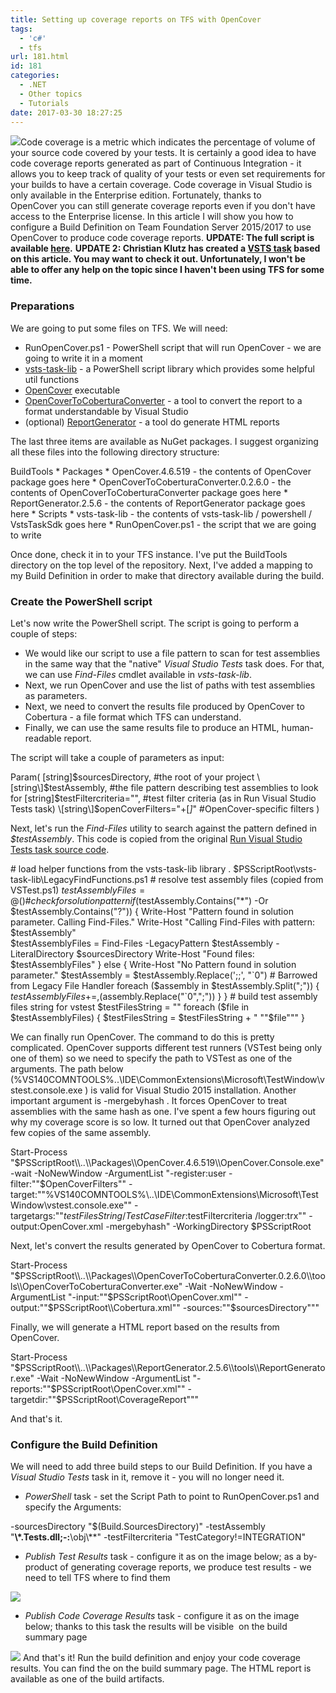 ```yaml
---
title: Setting up coverage reports on TFS with OpenCover
tags:
  - 'c#'
  - tfs
url: 181.html
id: 181
categories:
  - .NET
  - Other topics
  - Tutorials
date: 2017-03-30 18:27:25
---
```


![](https://i.stack.imgur.com/KF67A.jpg)Code coverage is a metric which indicates the percentage of volume of your source code covered by your tests. It is certainly a good idea to have code coverage reports generated as part of Continuous Integration - it allows you to keep track of quality of your tests or even set requirements for your builds to have a certain coverage. Code coverage in Visual Studio is only available in the Enterprise edition. Fortunately, thanks to OpenCover you can still generate coverage reports even if you don't have access to the Enterprise license. In this article I will show you how to configure a Build Definition on Team Foundation Server 2015/2017 to use OpenCover to produce code coverage reports. **UPDATE: The full script is available [here](https://gist.github.com/miloszpp/629f6756185bbd8e3e8c0670f681b8c6).** **UPDATE 2: Christian Klutz has created a [VSTS task](https://github.com/cklutz/my-vsts-tasks) based on this article. You may want to check it out. Unfortunately, I won't be able to offer any help on the topic since I haven't been using TFS for some time.**

### Preparations

We are going to put some files on TFS. We will need:

*   RunOpenCover.ps1 - PowerShell script that will run OpenCover - we are going to write it in a moment
*   [vsts-task-lib](https://github.com/Microsoft/vsts-task-lib) \- a PowerShell script library which provides some helpful util functions
*   [OpenCover](https://www.nuget.org/packages/opencover) executable
*   [OpenCoverToCoberturaConverter](https://www.nuget.org/packages/OpenCoverToCoberturaConverter/) \- a tool to convert the report to a format understandable by Visual Studio
*   (optional) [ReportGenerator](https://www.nuget.org/packages/ReportGenerator/) \- a tool do generate HTML reports

The last three items are available as NuGet packages. I suggest organizing all these files into the following directory structure:

BuildTools
\* Packages
  \* OpenCover.4.6.519 - the contents of OpenCover package goes here
  \* OpenCoverToCoberturaConverter.0.2.6.0 - the contents of OpenCoverToCoberturaConverter package goes here
  \* ReportGenerator.2.5.6 - the contents of ReportGenerator package goes here
\* Scripts
  \* vsts-task-lib - the contents of vsts-task-lib / powershell / VstsTaskSdk goes here
  \* RunOpenCover.ps1 - the script that we are going to write

Once done, check it in to your TFS instance. I've put the BuildTools directory on the top level of the repository. Next, I've added a mapping to my Build Definition in order to make that directory available during the build.

### Create the PowerShell script

Let's now write the PowerShell script. The script is going to perform a couple of steps:

*   We would like our script to use a file pattern to scan for test assemblies in the same way that the "native" _Visual Studio Tests_ task does. For that, we can use _Find-Files_ cmdlet available in _vsts-task-lib_.
*   Next, we run OpenCover and use the list of paths with test assemblies as parameters.
*   Next, we need to convert the results file produced by OpenCover to Cobertura - a file format which TFS can understand.
*   Finally, we can use the same results file to produce an HTML, human-readable report.

The script will take a couple of parameters as input:

Param(
    \[string\]$sourcesDirectory, #the root of your project
    \[string\]$testAssembly, #the file pattern describing test assemblies to look for
    \[string\]$testFiltercriteria="", #test filter criteria (as in Run Visual Studio Tests task)
    \[string\]$openCoverFilters="+\[*\]*" #OpenCover-specific filters
)

Next, let's run the _Find-Files_ utility to search against the pattern defined in _$testAssembly_. This code is copied from the original [Run Visual Studio Tests task source code](https://github.com/Microsoft/vsts-tasks/blob/master/Tasks/VsTest/VSTest.ps1).

\# load helper functions from the vsts-task-lib library
. $PSScriptRoot\\vsts-task-lib\\LegacyFindFunctions.ps1
\# resolve test assembly files (copied from VSTest.ps1)
$testAssemblyFiles = @()
\# check for solution pattern
if ($testAssembly.Contains("*") -Or $testAssembly.Contains("?"))
{
    Write-Host "Pattern found in solution parameter. Calling Find-Files."
    Write-Host "Calling Find-Files with pattern: $testAssembly"    
    $testAssemblyFiles = Find-Files -LegacyPattern $testAssembly -LiteralDirectory $sourcesDirectory
    Write-Host "Found files: $testAssemblyFiles"
}
else
{
    Write-Host "No Pattern found in solution parameter."
    $testAssembly = $testAssembly.Replace(';;', "`0") # Barrowed from Legacy File Handler
    foreach ($assembly in $testAssembly.Split(";"))
    {
        $testAssemblyFiles += ,($assembly.Replace("`0",";"))
    }
}
\# build test assembly files string for vstest
$testFilesString = ""
foreach ($file in $testAssemblyFiles) {
    $testFilesString = $testFilesString + " ""$file"""
}

We can finally run OpenCover. The command to do this is pretty complicated. OpenCover supports different test runners (VSTest being only one of them) so we need to specify the path to VSTest as one of the arguments. The path below (%VS140COMNTOOLS%..\\IDE\\CommonExtensions\\Microsoft\\TestWindow\\vstest.console.exe ) is valid for Visual Studio 2015 installation. Another important argument is -mergebyhash . It forces OpenCover to treat assemblies with the same hash as one. I've spent a few hours figuring out why my coverage score is so low. It turned out that OpenCover analyzed few copies of the same assembly.

Start-Process "$PSScriptRoot\\..\\Packages\\OpenCover.4.6.519\\OpenCover.Console.exe" -wait -NoNewWindow -ArgumentList "-register:user -filter:""$OpenCoverFilters"" -target:""%VS140COMNTOOLS%\\..\\IDE\\CommonExtensions\\Microsoft\\TestWindow\\vstest.console.exe"" -targetargs:""$testFilesString /TestCaseFilter:$testFiltercriteria /logger:trx"" -output:OpenCover.xml -mergebyhash" -WorkingDirectory $PSScriptRoot

Next, let's convert the results generated by OpenCover to Cobertura format.

Start-Process "$PSScriptRoot\\..\\Packages\\OpenCoverToCoberturaConverter.0.2.6.0\\tools\\OpenCoverToCoberturaConverter.exe" -Wait -NoNewWindow -ArgumentList "-input:""$PSScriptRoot\\OpenCover.xml"" -output:""$PSScriptRoot\\Cobertura.xml"" -sources:""$sourcesDirectory"""

Finally, we will generate a HTML report based on the results from OpenCover.

Start-Process "$PSScriptRoot\\..\\Packages\\ReportGenerator.2.5.6\\tools\\ReportGenerator.exe" -Wait -NoNewWindow -ArgumentList "-reports:""$PSScriptRoot\\OpenCover.xml"" -targetdir:""$PSScriptRoot\\CoverageReport"""

And that's it.

### Configure the Build Definition

We will need to add three build steps to our Build Definition. If you have a _Visual Studio Tests_ task in it, remove it - you will no longer need it.

*   _PowerShell_ task - set the Script Path to point to RunOpenCover.ps1 and specify the Arguments:

-sourcesDirectory "$(Build.SourcesDirectory)" -testAssembly "**\\*.Tests.dll;-:**\\obj\\**" -testFiltercriteria "TestCategory!=INTEGRATION"

*   _Publish Test Results_ task - configure it as on the image below; as a by-product of generating coverage reports, we produce test results - we need to tell TFS where to find them

![](http://codewithstyle.info/wp-content/uploads/2017/03/opencover1-1.png)

*   _Publish Code Coverage Results_ task - configure it as on the image below; thanks to this task the results will be visible  on the build summary page

![](http://codewithstyle.info/wp-content/uploads/2017/03/opencover2-1.png) And that's it! Run the build definition and enjoy your code coverage results. You can find the on the build summary page. The HTML report is available as one of the build artifacts.